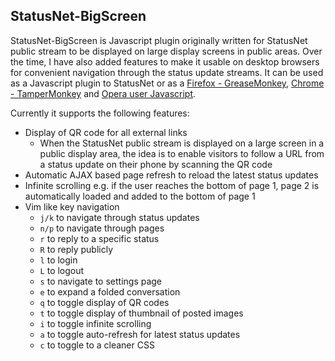 StatusNet-BigScreen
-------------------

StatusNet-BigScreen is Javascript plugin originally written for StatusNet public
stream to be displayed on large display screens in public areas. Over the time,
I have also added features to make it usable on desktop browsers for convenient 
navigation through the status update streams. It can be used as a Javascript
plugin to StatusNet or as a [Firefox - GreaseMonkey][1], [Chrome - TamperMonkey][2]
and [Opera user Javascript][3].

Currently it supports the following features:
 
  - Display of QR code for all external links
    - When the StatusNet public stream is displayed on a large screen in a 
    public display area, the idea is to enable visitors to follow a URL from a 
    status update on their phone by scanning the QR code
  - Automatic AJAX based page refresh to reload the latest status updates
  - Infinite scrolling e.g. if the user reaches the bottom of page 1, page 2 is
    automatically loaded and added to the bottom of page 1
  - Vim like key navigation
    - `j/k` to navigate through status updates
    - `n/p` to navigate through pages
    - `r` to reply to a specific status
    - `R` to reply publicly
    - `l` to login
    - `L` to logout
    - `s` to navigate to settings page
    - `e` to expand a folded conversation
    - `q` to toggle display of QR codes
    - `t` to toggle display of thumbnail of posted images
    - `i` to toggle infinite scrolling
    - `a` to toggle auto-refresh for latest status updates
    - `c` to toggle to a cleaner CSS

[1]: http://mzl.la/1c1Tooj
[2]: http://bit.ly/1n9nMCx  
[3]: http://www.opera.com/docs/userjs

